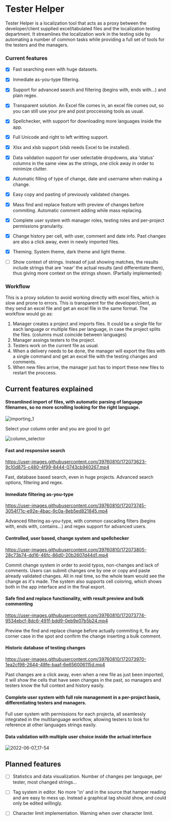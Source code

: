 # Tester Helper

Tester Helper is a localization tool that acts as a proxy between the developer/client supplied excel/tabulated files and the localization testing department.
It streamlines the localization work in the testing side by automating a number of common tasks while providing a full set of tools for the testers and the managers.

### Current features
- [x] Fast searching even with huge datasets.
- [x] Inmediate as-you-type filtering.
- [x] Support for advanced search and filtering (begins with, ends with...) and plain regex.
- [x] Transparent solution. An Excel file comes in, an excel file comes out, so you can still use your pre and post proccessing tools as usual.
- [x] Spellchecker, with support for downloading more languages inside the app.
- [x] Full Unicode and right to left writting support.
- [x] Xlsx and xlsb support (xlsb needs Excel to be installed).
- [x] Data validation support for user selectable dropdowns, aka 'status' columns in the same view as the strings, one click away in order to minimize clutter.
- [x] Automatic filling of type of change, date and username when making a change.
- [x] Easy copy and pasting of previously validated changes.
- [x] Mass find and replace feature with preview of changes before commiting. Automatic comment adding while mass replacing.
- [x] Complete user system with manager roles, testing roles and per-project permissions granularity.
- [x] Change history per cell, with user, comment and date info. Past changes are also a click away, even in newly imported files.
- [x] Theming. System theme, dark theme and light theme.
- [ ] Show context of strings. Instead of just showing matches, the results include strings that are 'near' the actual results (and differentiate them), thus giving more context on the strings shown. (Partially implemented)  


 ### Workflow

This is a proxy solution to avoid working directly with excel files, which is slow and prone to errors. This is transparent for the developer/client, as they send an excel file and get an excel file in the same format.
The workflow would go as:
1. Manager creates a project and imports files. It could be a single file for each language or multiple files per language, in case the project splits the files. (columns must coincide between languages)
2. Manager assings testers to the project.
3. Testers work on the current file as usual.
4. When a delivery needs to be done, the manager will export the files with a single command and get an excel file with the testing changes and comments.
5. When new files arrive, the manager just has to import these new files to restart the proccess.

## Current features explained

#### Streamlined import of files, with automatic parsing of language filenames, so no more scrolling looking for the right language.

![importing_1](https://user-images.githubusercontent.com/39760810/172073540-e9547d05-d4b3-46ad-8fa6-630632737c88.gif)

Select your column order and you are good to go!

![column_selector](https://user-images.githubusercontent.com/39760810/172073669-51d3f8b3-8345-4adb-9825-52e1940f2ddb.jpg)

#### Fast and responsive search

https://user-images.githubusercontent.com/39760810/172073623-9c10d875-c480-4f99-8444-0743cb940267.mp4

Fast, database based search, even in huge projects. Advanced search options, filtering and regex.

#### Inmediate filtering as-you-type

https://user-images.githubusercontent.com/39760810/172073745-3054f71c-e92e-4bac-9c0a-8eb5ed821845.mp4

Advanced filtering as-you-type, with common cascading filters (begins with, ends with, contains...) and regex support for advanced users.

#### Controlled, user based, change system and spellchecker

https://user-images.githubusercontent.com/39760810/172073805-28c73b74-dd16-46fc-86d0-20b2607d44d1.mp4

Commit change system in order to avoid typos, non-changes and lack of comments. Users can submit changes one by one or copy and paste already validated changes. 
All in real time, so the whole team would see the change as it's made.
The system also supports cell coloring, which shows both in the app interface and in the final export.

#### Safe find and replace functionality, with result preview and bulk commenting

https://user-images.githubusercontent.com/39760810/172073774-9534ebcf-8dc6-491f-bdd9-0eb9e07b5b24.mp4

Preview the find and replace change before actually commiting it, fix any corner case in the spot and confirm the change inserting a bulk comment.

#### Historic database of testing changes

https://user-images.githubusercontent.com/39760810/172073970-1ea2cf98-2644-48fe-baaf-6e656006115d.mp4

Past changes are a click away, even when a new file as just been imported, it will show the cells that have seen changes in the past, so managers and testers know the full context and history easily.

#### Complete user system with full role management in a per-project basis, differentiating testers and managers.
Full user system with permissions for each projecta, all seamlessly integrated in the multilanguage workflow, allowing testers to look for reference at other languages strings easily.

#### Data validation with multiple user choice inside the actual interface

![2022-06-07_17-54](https://user-images.githubusercontent.com/39760810/172439443-f0f1af15-45ea-4316-a94a-c933f79d89a0.png)


## Planned features

- [ ] Statistics and data visualization. Number of changes per language, per tester, most changed strings...
- [ ] Tag system in editor. No more '\n' and <random tags> in the source that hamper reading and are easy to mess up. Instead a graphical tag should show, and could only be edited willingly.
- [ ] Character limit implementation. Warning when over character limit.
  


